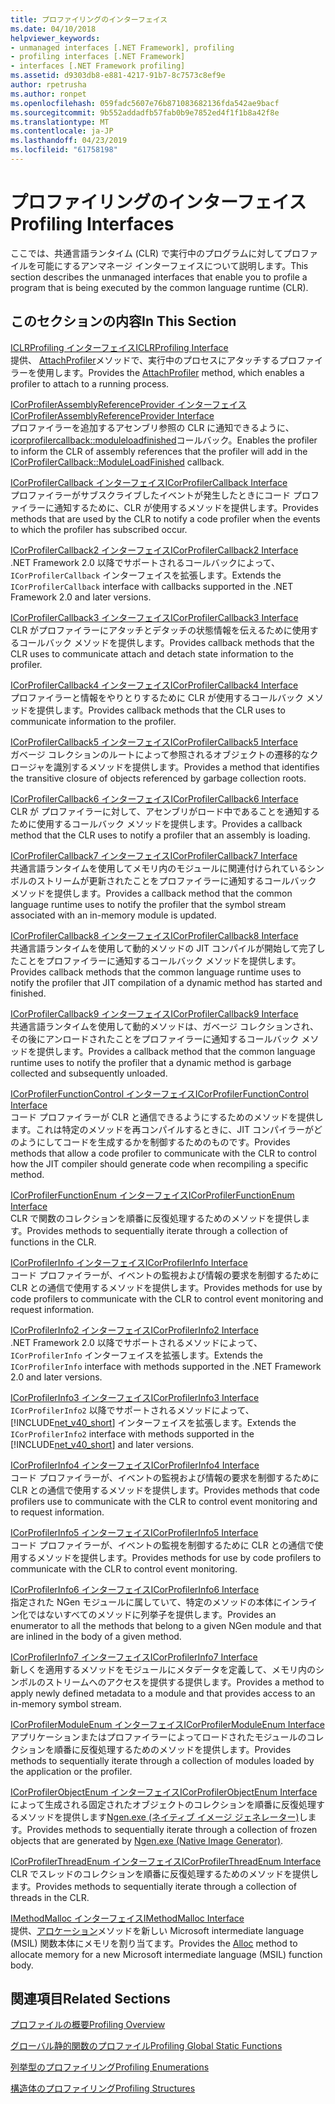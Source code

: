 ```yaml
---
title: プロファイリングのインターフェイス
ms.date: 04/10/2018
helpviewer_keywords:
- unmanaged interfaces [.NET Framework], profiling
- profiling interfaces [.NET Framework]
- interfaces [.NET Framework profiling]
ms.assetid: d9303db8-e881-4217-91b7-8c7573c8ef9e
author: rpetrusha
ms.author: ronpet
ms.openlocfilehash: 059fadc5607e76b871083682136fda542ae9bacf
ms.sourcegitcommit: 9b552addadfb57fab0b9e7852ed4f1f1b8a42f8e
ms.translationtype: MT
ms.contentlocale: ja-JP
ms.lasthandoff: 04/23/2019
ms.locfileid: "61758198"
---
```

# <a name="profiling-interfaces"></a><span data-ttu-id="d905c-102">プロファイリングのインターフェイス</span><span class="sxs-lookup"><span data-stu-id="d905c-102">Profiling Interfaces</span></span>
<span data-ttu-id="d905c-103">ここでは、共通言語ランタイム (CLR) で実行中のプログラムに対してプロファイルを可能にするアンマネージ インターフェイスについて説明します。</span><span class="sxs-lookup"><span data-stu-id="d905c-103">This section describes the unmanaged interfaces that enable you to profile a program that is being executed by the common language runtime (CLR).</span></span>  
  
## <a name="in-this-section"></a><span data-ttu-id="d905c-104">このセクションの内容</span><span class="sxs-lookup"><span data-stu-id="d905c-104">In This Section</span></span>  
 [<span data-ttu-id="d905c-105">ICLRProfiling インターフェイス</span><span class="sxs-lookup"><span data-stu-id="d905c-105">ICLRProfiling Interface</span></span>](../../../../docs/framework/unmanaged-api/profiling/iclrprofiling-interface.md)  
 <span data-ttu-id="d905c-106">提供、 [AttachProfiler](../../../../docs/framework/unmanaged-api/profiling/iclrprofiling-attachprofiler-method.md)メソッドで、実行中のプロセスにアタッチするプロファイラーを使用します。</span><span class="sxs-lookup"><span data-stu-id="d905c-106">Provides the [AttachProfiler](../../../../docs/framework/unmanaged-api/profiling/iclrprofiling-attachprofiler-method.md) method, which enables a profiler to attach to a running process.</span></span>  
  
 [<span data-ttu-id="d905c-107">ICorProfilerAssemblyReferenceProvider インターフェイス</span><span class="sxs-lookup"><span data-stu-id="d905c-107">ICorProfilerAssemblyReferenceProvider Interface</span></span>](../../../../docs/framework/unmanaged-api/profiling/icorprofilerassemblyreferenceprovider-interface.md)  
 <span data-ttu-id="d905c-108">プロファイラーを追加するアセンブリ参照の CLR に通知できるように、 [icorprofilercallback::moduleloadfinished](../../../../docs/framework/unmanaged-api/profiling/icorprofilercallback-moduleloadfinished-method.md)コールバック。</span><span class="sxs-lookup"><span data-stu-id="d905c-108">Enables the profiler to inform the CLR of assembly references that the profiler will add in the [ICorProfilerCallback::ModuleLoadFinished](../../../../docs/framework/unmanaged-api/profiling/icorprofilercallback-moduleloadfinished-method.md) callback.</span></span>  
  
 [<span data-ttu-id="d905c-109">ICorProfilerCallback インターフェイス</span><span class="sxs-lookup"><span data-stu-id="d905c-109">ICorProfilerCallback Interface</span></span>](../../../../docs/framework/unmanaged-api/profiling/icorprofilercallback-interface.md)  
 <span data-ttu-id="d905c-110">プロファイラーがサブスクライブしたイベントが発生したときにコード プロファイラーに通知するために、CLR が使用するメソッドを提供します。</span><span class="sxs-lookup"><span data-stu-id="d905c-110">Provides methods that are used by the CLR to notify a code profiler when the events to which the profiler has subscribed occur.</span></span>  
  
 [<span data-ttu-id="d905c-111">ICorProfilerCallback2 インターフェイス</span><span class="sxs-lookup"><span data-stu-id="d905c-111">ICorProfilerCallback2 Interface</span></span>](../../../../docs/framework/unmanaged-api/profiling/icorprofilercallback2-interface.md)  
 <span data-ttu-id="d905c-112">.NET Framework 2.0 以降でサポートされるコールバックによって、`ICorProfilerCallback` インターフェイスを拡張します。</span><span class="sxs-lookup"><span data-stu-id="d905c-112">Extends the `ICorProfilerCallback` interface with callbacks supported in the .NET Framework 2.0 and later versions.</span></span>  
  
 [<span data-ttu-id="d905c-113">ICorProfilerCallback3 インターフェイス</span><span class="sxs-lookup"><span data-stu-id="d905c-113">ICorProfilerCallback3 Interface</span></span>](../../../../docs/framework/unmanaged-api/profiling/icorprofilercallback3-interface.md)  
 <span data-ttu-id="d905c-114">CLR がプロファイラーにアタッチとデタッチの状態情報を伝えるために使用するコールバック メソッドを提供します。</span><span class="sxs-lookup"><span data-stu-id="d905c-114">Provides callback methods that the CLR uses to communicate attach and detach state information to the profiler.</span></span>  
  
 [<span data-ttu-id="d905c-115">ICorProfilerCallback4 インターフェイス</span><span class="sxs-lookup"><span data-stu-id="d905c-115">ICorProfilerCallback4 Interface</span></span>](../../../../docs/framework/unmanaged-api/profiling/icorprofilercallback4-interface.md)  
 <span data-ttu-id="d905c-116">プロファイラーと情報をやりとりするために CLR が使用するコールバック メソッドを提供します。</span><span class="sxs-lookup"><span data-stu-id="d905c-116">Provides callback methods that the CLR uses to communicate information to the profiler.</span></span>  
  
 [<span data-ttu-id="d905c-117">ICorProfilerCallback5 インターフェイス</span><span class="sxs-lookup"><span data-stu-id="d905c-117">ICorProfilerCallback5 Interface</span></span>](../../../../docs/framework/unmanaged-api/profiling/icorprofilercallback5-interface.md)  
 <span data-ttu-id="d905c-118">ガベージ コレクションのルートによって参照されるオブジェクトの遷移的なクロージャを識別するメソッドを提供します。</span><span class="sxs-lookup"><span data-stu-id="d905c-118">Provides a method that identifies the transitive closure of objects referenced by garbage collection roots.</span></span>  
  
 [<span data-ttu-id="d905c-119">ICorProfilerCallback6 インターフェイス</span><span class="sxs-lookup"><span data-stu-id="d905c-119">ICorProfilerCallback6 Interface</span></span>](../../../../docs/framework/unmanaged-api/profiling/icorprofilercallback6-interface.md)  
 <span data-ttu-id="d905c-120">CLR が プロファイラーに対して、アセンブリがロード中であることを通知するために使用するコールバック メソッドを提供します。</span><span class="sxs-lookup"><span data-stu-id="d905c-120">Provides a callback method that the CLR uses to notify a profiler that an assembly is loading.</span></span>  
  
 [<span data-ttu-id="d905c-121">ICorProfilerCallback7 インターフェイス</span><span class="sxs-lookup"><span data-stu-id="d905c-121">ICorProfilerCallback7 Interface</span></span>](../../../../docs/framework/unmanaged-api/profiling/icorprofilercallback7-interface.md)  
 <span data-ttu-id="d905c-122">共通言語ランタイムを使用してメモリ内のモジュールに関連付けられているシンボルのストリームが更新されたことをプロファイラーに通知するコールバック メソッドを提供します。</span><span class="sxs-lookup"><span data-stu-id="d905c-122">Provides a callback method that the common language runtime uses to notify the profiler that the symbol stream associated with an in-memory module is updated.</span></span>  

[<span data-ttu-id="d905c-123">ICorProfilerCallback8 インターフェイス</span><span class="sxs-lookup"><span data-stu-id="d905c-123">ICorProfilerCallback8 Interface</span></span>](../../../../docs/framework/unmanaged-api/profiling/icorprofilercallback8-interface.md)  
<span data-ttu-id="d905c-124">共通言語ランタイムを使用して動的メソッドの JIT コンパイルが開始して完了したことをプロファイラーに通知するコールバック メソッドを提供します。</span><span class="sxs-lookup"><span data-stu-id="d905c-124">Provides callback methods that the common language runtime uses to notify the profiler that JIT compilation of a dynamic method has started and finished.</span></span>

[<span data-ttu-id="d905c-125">ICorProfilerCallback9 インターフェイス</span><span class="sxs-lookup"><span data-stu-id="d905c-125">ICorProfilerCallback9 Interface</span></span>](../../../../docs/framework/unmanaged-api/profiling/icorprofilercallback9-interface.md)  
<span data-ttu-id="d905c-126">共通言語ランタイムを使用して動的メソッドは、ガベージ コレクションされ、その後にアンロードされたことをプロファイラーに通知するコールバック メソッドを提供します。</span><span class="sxs-lookup"><span data-stu-id="d905c-126">Provides a callback method that the common language runtime uses to notify the profiler that a dynamic method is garbage collected and subsequently unloaded.</span></span>

 [<span data-ttu-id="d905c-127">ICorProfilerFunctionControl インターフェイス</span><span class="sxs-lookup"><span data-stu-id="d905c-127">ICorProfilerFunctionControl Interface</span></span>](../../../../docs/framework/unmanaged-api/profiling/icorprofilerfunctioncontrol-interface.md)  
 <span data-ttu-id="d905c-128">コード プロファイラーが CLR と通信できるようにするためのメソッドを提供します。これは特定のメソッドを再コンパイルするときに、JIT コンパイラーがどのようにしてコードを生成するかを制御するためのものです。</span><span class="sxs-lookup"><span data-stu-id="d905c-128">Provides methods that allow a code profiler to communicate with the CLR to control how the JIT compiler should generate code when recompiling a specific method.</span></span>  
  
 [<span data-ttu-id="d905c-129">ICorProfilerFunctionEnum インターフェイス</span><span class="sxs-lookup"><span data-stu-id="d905c-129">ICorProfilerFunctionEnum Interface</span></span>](../../../../docs/framework/unmanaged-api/profiling/icorprofilerfunctionenum-interface.md)  
 <span data-ttu-id="d905c-130">CLR で関数のコレクションを順番に反復処理するためのメソッドを提供します。</span><span class="sxs-lookup"><span data-stu-id="d905c-130">Provides methods to sequentially iterate through a collection of functions in the CLR.</span></span>  
  
 [<span data-ttu-id="d905c-131">ICorProfilerInfo インターフェイス</span><span class="sxs-lookup"><span data-stu-id="d905c-131">ICorProfilerInfo Interface</span></span>](../../../../docs/framework/unmanaged-api/profiling/icorprofilerinfo-interface.md)  
 <span data-ttu-id="d905c-132">コード プロファイラーが、イベントの監視および情報の要求を制御するために CLR との通信で使用するメソッドを提供します。</span><span class="sxs-lookup"><span data-stu-id="d905c-132">Provides methods for use by code profilers to communicate with the CLR to control event monitoring and request information.</span></span>  
  
 [<span data-ttu-id="d905c-133">ICorProfilerInfo2 インターフェイス</span><span class="sxs-lookup"><span data-stu-id="d905c-133">ICorProfilerInfo2 Interface</span></span>](../../../../docs/framework/unmanaged-api/profiling/icorprofilerinfo2-interface.md)  
 <span data-ttu-id="d905c-134">.NET Framework 2.0 以降でサポートされるメソッドによって、`ICorProfilerInfo` インターフェイスを拡張します。</span><span class="sxs-lookup"><span data-stu-id="d905c-134">Extends the `ICorProfilerInfo` interface with methods supported in the .NET Framework 2.0 and later versions.</span></span>  
  
 [<span data-ttu-id="d905c-135">ICorProfilerInfo3 インターフェイス</span><span class="sxs-lookup"><span data-stu-id="d905c-135">ICorProfilerInfo3 Interface</span></span>](../../../../docs/framework/unmanaged-api/profiling/icorprofilerinfo3-interface.md)  
 <span data-ttu-id="d905c-136">`ICorProfilerInfo2` 以降でサポートされるメソッドによって、[!INCLUDE[net_v40_short](../../../../includes/net-v40-short-md.md)] インターフェイスを拡張します。</span><span class="sxs-lookup"><span data-stu-id="d905c-136">Extends the `ICorProfilerInfo2` interface with methods supported in the [!INCLUDE[net_v40_short](../../../../includes/net-v40-short-md.md)] and later versions.</span></span>  
  
 [<span data-ttu-id="d905c-137">ICorProfilerInfo4 インターフェイス</span><span class="sxs-lookup"><span data-stu-id="d905c-137">ICorProfilerInfo4 Interface</span></span>](../../../../docs/framework/unmanaged-api/profiling/icorprofilerinfo4-interface.md)  
 <span data-ttu-id="d905c-138">コード プロファイラーが、イベントの監視および情報の要求を制御するために CLR との通信で使用するメソッドを提供します。</span><span class="sxs-lookup"><span data-stu-id="d905c-138">Provides methods that code profilers use to communicate with the CLR to control event monitoring and to request information.</span></span>  
  
 [<span data-ttu-id="d905c-139">ICorProfilerInfo5 インターフェイス</span><span class="sxs-lookup"><span data-stu-id="d905c-139">ICorProfilerInfo5 Interface</span></span>](../../../../docs/framework/unmanaged-api/profiling/icorprofilerinfo5-interface.md)  
 <span data-ttu-id="d905c-140">コード プロファイラーが、イベントの監視を制御するために CLR との通信で使用するメソッドを提供します。</span><span class="sxs-lookup"><span data-stu-id="d905c-140">Provides methods for use by code profilers to communicate with the CLR to control event monitoring.</span></span>  
  
 [<span data-ttu-id="d905c-141">ICorProfilerInfo6 インターフェイス</span><span class="sxs-lookup"><span data-stu-id="d905c-141">ICorProfilerInfo6 Interface</span></span>](../../../../docs/framework/unmanaged-api/profiling/icorprofilerinfo6-interface.md)  
 <span data-ttu-id="d905c-142">指定された NGen モジュールに属していて、特定のメソッドの本体にインライン化ではないすべてのメソッドに列挙子を提供します。</span><span class="sxs-lookup"><span data-stu-id="d905c-142">Provides an enumerator to all the methods that belong to a given NGen module and that are inlined in the body of a given method.</span></span>  
  
 [<span data-ttu-id="d905c-143">ICorProfilerInfo7 インターフェイス</span><span class="sxs-lookup"><span data-stu-id="d905c-143">ICorProfilerInfo7 Interface</span></span>](../../../../docs/framework/unmanaged-api/profiling/icorprofilerinfo7-interface.md)  
 <span data-ttu-id="d905c-144">新しくを適用するメソッドをモジュールにメタデータを定義して、メモリ内のシンボルのストリームへのアクセスを提供する提供します。</span><span class="sxs-lookup"><span data-stu-id="d905c-144">Provides a method to apply newly defined metadata to a module and that provides access to an in-memory symbol stream.</span></span>  
  
 [<span data-ttu-id="d905c-145">ICorProfilerModuleEnum インターフェイス</span><span class="sxs-lookup"><span data-stu-id="d905c-145">ICorProfilerModuleEnum Interface</span></span>](../../../../docs/framework/unmanaged-api/profiling/icorprofilermoduleenum-interface.md)  
 <span data-ttu-id="d905c-146">アプリケーションまたはプロファイラーによってロードされたモジュールのコレクションを順番に反復処理するためのメソッドを提供します。</span><span class="sxs-lookup"><span data-stu-id="d905c-146">Provides methods to sequentially iterate through a collection of modules loaded by the application or the profiler.</span></span>  
  
 [<span data-ttu-id="d905c-147">ICorProfilerObjectEnum インターフェイス</span><span class="sxs-lookup"><span data-stu-id="d905c-147">ICorProfilerObjectEnum Interface</span></span>](../../../../docs/framework/unmanaged-api/profiling/icorprofilerobjectenum-interface.md)  
 <span data-ttu-id="d905c-148">によって生成される固定されたオブジェクトのコレクションを順番に反復処理するメソッドを提供します[Ngen.exe (ネイティブ イメージ ジェネレーター)](../../../../docs/framework/tools/ngen-exe-native-image-generator.md)します。</span><span class="sxs-lookup"><span data-stu-id="d905c-148">Provides methods to sequentially iterate through a collection of frozen objects that are generated by [Ngen.exe (Native Image Generator)](../../../../docs/framework/tools/ngen-exe-native-image-generator.md).</span></span>  
  
 [<span data-ttu-id="d905c-149">ICorProfilerThreadEnum インターフェイス</span><span class="sxs-lookup"><span data-stu-id="d905c-149">ICorProfilerThreadEnum Interface</span></span>](../../../../docs/framework/unmanaged-api/profiling/icorprofilerthreadenum-interface.md)  
 <span data-ttu-id="d905c-150">CLR でスレッドのコレクションを順番に反復処理するためのメソッドを提供します。</span><span class="sxs-lookup"><span data-stu-id="d905c-150">Provides methods to sequentially iterate through a collection of threads in the CLR.</span></span>  
  
 [<span data-ttu-id="d905c-151">IMethodMalloc インターフェイス</span><span class="sxs-lookup"><span data-stu-id="d905c-151">IMethodMalloc Interface</span></span>](../../../../docs/framework/unmanaged-api/profiling/imethodmalloc-interface.md)  
 <span data-ttu-id="d905c-152">提供、[アロケーション](../../../../docs/framework/unmanaged-api/profiling/imethodmalloc-alloc-method.md)メソッドを新しい Microsoft intermediate language (MSIL) 関数本体にメモリを割り当てます。</span><span class="sxs-lookup"><span data-stu-id="d905c-152">Provides the [Alloc](../../../../docs/framework/unmanaged-api/profiling/imethodmalloc-alloc-method.md) method to allocate memory for a new Microsoft intermediate language (MSIL) function body.</span></span>  
  
## <a name="related-sections"></a><span data-ttu-id="d905c-153">関連項目</span><span class="sxs-lookup"><span data-stu-id="d905c-153">Related Sections</span></span>  
 [<span data-ttu-id="d905c-154">プロファイルの概要</span><span class="sxs-lookup"><span data-stu-id="d905c-154">Profiling Overview</span></span>](../../../../docs/framework/unmanaged-api/profiling/profiling-overview.md)  
  
 [<span data-ttu-id="d905c-155">グローバル静的関数のプロファイル</span><span class="sxs-lookup"><span data-stu-id="d905c-155">Profiling Global Static Functions</span></span>](../../../../docs/framework/unmanaged-api/profiling/profiling-global-static-functions.md)  
  
 [<span data-ttu-id="d905c-156">列挙型のプロファイリング</span><span class="sxs-lookup"><span data-stu-id="d905c-156">Profiling Enumerations</span></span>](../../../../docs/framework/unmanaged-api/profiling/profiling-enumerations.md)  
  
 [<span data-ttu-id="d905c-157">構造体のプロファイリング</span><span class="sxs-lookup"><span data-stu-id="d905c-157">Profiling Structures</span></span>](../../../../docs/framework/unmanaged-api/profiling/profiling-structures.md)
